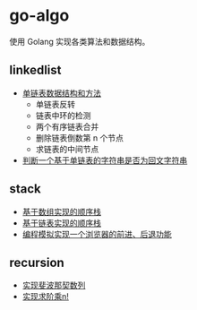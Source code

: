 # go-algo

使用 Golang 实现各类算法和数据结构。

## linkedlist

- [单链表数据结构和方法](linkedlist/singlelinkedlist.go)
  - 单链表反转
  - 链表中环的检测
  - 两个有序链表合并
  - 删除链表倒数第 n 个节点
  - 求链表的中间节点
- [判断一个基于单链表的字符串是否为回文字符串](linkedlist/palindrome.go)

## stack

- [基于数组实现的顺序栈](stack/stackonarray.go)
- [基于链表实现的顺序栈](stack/stackonlinkedlist.go)
- [编程模拟实现一个浏览器的前进、后退功能](stack/simplebrowser.go)

## recursion

- [实现斐波那契数列](recursion/fibonacci.go)
- [实现求阶乘n!](recursion/factorial.go)
